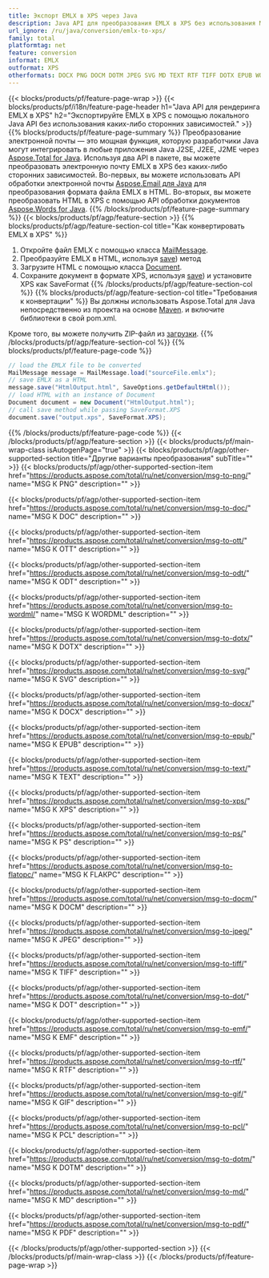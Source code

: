 ```yaml
---
title: Экспорт EMLX в XPS через Java
description: Java API для преобразования EMLX в XPS без использования Microsoft Word или Outlook
url_ignore: /ru/java/conversion/emlx-to-xps/
family: total
platformtag: net
feature: conversion
informat: EMLX
outformat: XPS
otherformats: DOCX PNG DOCM DOTM JPEG SVG MD TEXT RTF TIFF DOTX EPUB WORDML PCL DOC ODT DOT GIF FLATOPC PDF EMF OTT XPS PS
---
```

{{< blocks/products/pf/feature-page-wrap >}}
{{< blocks/products/pf/i18n/feature-page-header h1="Java API для рендеринга EMLX в XPS" h2="Экспортируйте EMLX в XPS с помощью локального Java API без использования каких-либо сторонних зависимостей." >}}
{{% blocks/products/pf/feature-page-summary %}}
Преобразование электронной почты — это мощная функция, которую разработчики Java могут интегрировать в любые приложения Java J2SE, J2EE, J2ME через [Aspose.Total for Java](https://products.aspose.com/total/java/). Используя два API в пакете, вы можете преобразовать электронную почту EMLX в XPS без каких-либо сторонних зависимостей. Во-первых, вы можете использовать API обработки электронной почты [Aspose.Email для Java](https://products.aspose.com/email/java/) для преобразования формата файла EMLX в HTML. Во-вторых, вы можете преобразовать HTML в XPS с помощью API обработки документов [Aspose.Words for Java](https://products.aspose.com/words/java/).
{{% /blocks/products/pf/feature-page-summary  %}}
{{< blocks/products/pf/agp/feature-section >}}
{{% blocks/products/pf/agp/feature-section-col title="Как конвертировать EMLX в XPS" %}}
1. Откройте файл EMLX с помощью класса [MailMessage](https://reference.aspose.com/email/java/com.aspose.email/mailmessage).
2. Преобразуйте EMLX в HTML, используя [save](https://reference.aspose.com/email/java/com.aspose.email/MailMessage#save(java.io.OutputStream,%20com.aspose.emlx.SaveOptions).)) метод
3. Загрузите HTML с помощью класса [Document](https://reference.aspose.com/words/java/com.aspose.words/Document).
4. Сохраните документ в формате XPS, используя [save](https://reference.aspose.com/words/java/com.aspose.words/Document#save(java.lang.String,com.aspose.words.SaveOptions).)) и установите XPS как SaveFormat
{{% /blocks/products/pf/agp/feature-section-col %}}
{{% blocks/products/pf/agp/feature-section-col title="Требования к конвертации" %}}
Вы должны использовать Aspose.Total для Java непосредственно из проекта на основе [Maven](https://repository.aspose.com/webapp/#/artifacts/browse/tree/General/repo/com/aspose/aspose-total). и включите библиотеки в свой pom.xml.

Кроме того, вы можете получить ZIP-файл из [загрузки](https://releases.aspose.com/total/java).
{{% /blocks/products/pf/agp/feature-section-col %}}
{{% blocks/products/pf/feature-page-code %}}
```cs
// load the EMLX file to be converted
MailMessage message = MailMessage.load("sourceFile.emlx"); 
// save EMLX as a HTML 
message.save("HtmlOutput.html", SaveOptions.getDefaultHtml());
// load HTML with an instance of Document
Document document = new Document("HtmlOutput.html");
// call save method while passing SaveFormat.XPS
document.save("output.xps", SaveFormat.XPS);   
```
{{% /blocks/products/pf/feature-page-code %}}
{{< /blocks/products/pf/agp/feature-section >}}
{{< blocks/products/pf/main-wrap-class isAutogenPage="true" >}}
{{< blocks/products/pf/agp/other-supported-section title="Другие варианты преобразования" subTitle="" >}}
{{< blocks/products/pf/agp/other-supported-section-item href="https://products.aspose.com/total/ru/net/conversion/msg-to-png/" name="MSG К PNG" description="" >}}

{{< blocks/products/pf/agp/other-supported-section-item href="https://products.aspose.com/total/ru/net/conversion/msg-to-doc/" name="MSG К DOC" description="" >}}

{{< blocks/products/pf/agp/other-supported-section-item href="https://products.aspose.com/total/ru/net/conversion/msg-to-ott/" name="MSG К OTT" description="" >}}

{{< blocks/products/pf/agp/other-supported-section-item href="https://products.aspose.com/total/ru/net/conversion/msg-to-odt/" name="MSG К ODT" description="" >}}

{{< blocks/products/pf/agp/other-supported-section-item href="https://products.aspose.com/total/ru/net/conversion/msg-to-wordml/" name="MSG К WORDML" description="" >}}

{{< blocks/products/pf/agp/other-supported-section-item href="https://products.aspose.com/total/ru/net/conversion/msg-to-dotx/" name="MSG К DOTX" description="" >}}

{{< blocks/products/pf/agp/other-supported-section-item href="https://products.aspose.com/total/ru/net/conversion/msg-to-svg/" name="MSG К SVG" description="" >}}

{{< blocks/products/pf/agp/other-supported-section-item href="https://products.aspose.com/total/ru/net/conversion/msg-to-docx/" name="MSG К DOCX" description="" >}}

{{< blocks/products/pf/agp/other-supported-section-item href="https://products.aspose.com/total/ru/net/conversion/msg-to-epub/" name="MSG К EPUB" description="" >}}

{{< blocks/products/pf/agp/other-supported-section-item href="https://products.aspose.com/total/ru/net/conversion/msg-to-text/" name="MSG К TEXT" description="" >}}

{{< blocks/products/pf/agp/other-supported-section-item href="https://products.aspose.com/total/ru/net/conversion/msg-to-xps/" name="MSG К XPS" description="" >}}

{{< blocks/products/pf/agp/other-supported-section-item href="https://products.aspose.com/total/ru/net/conversion/msg-to-ps/" name="MSG К PS" description="" >}}

{{< blocks/products/pf/agp/other-supported-section-item href="https://products.aspose.com/total/ru/net/conversion/msg-to-flatopc/" name="MSG К FLAКPC" description="" >}}

{{< blocks/products/pf/agp/other-supported-section-item href="https://products.aspose.com/total/ru/net/conversion/msg-to-docm/" name="MSG К DOCM" description="" >}}

{{< blocks/products/pf/agp/other-supported-section-item href="https://products.aspose.com/total/ru/net/conversion/msg-to-jpeg/" name="MSG К JPEG" description="" >}}

{{< blocks/products/pf/agp/other-supported-section-item href="https://products.aspose.com/total/ru/net/conversion/msg-to-tiff/" name="MSG К TIFF" description="" >}}

{{< blocks/products/pf/agp/other-supported-section-item href="https://products.aspose.com/total/ru/net/conversion/msg-to-dot/" name="MSG К DOT" description="" >}}

{{< blocks/products/pf/agp/other-supported-section-item href="https://products.aspose.com/total/ru/net/conversion/msg-to-emf/" name="MSG К EMF" description="" >}}

{{< blocks/products/pf/agp/other-supported-section-item href="https://products.aspose.com/total/ru/net/conversion/msg-to-rtf/" name="MSG К RTF" description="" >}}

{{< blocks/products/pf/agp/other-supported-section-item href="https://products.aspose.com/total/ru/net/conversion/msg-to-gif/" name="MSG К GIF" description="" >}}

{{< blocks/products/pf/agp/other-supported-section-item href="https://products.aspose.com/total/ru/net/conversion/msg-to-pcl/" name="MSG К PCL" description="" >}}

{{< blocks/products/pf/agp/other-supported-section-item href="https://products.aspose.com/total/ru/net/conversion/msg-to-dotm/" name="MSG К DOTM" description="" >}}

{{< blocks/products/pf/agp/other-supported-section-item href="https://products.aspose.com/total/ru/net/conversion/msg-to-md/" name="MSG К MD" description="" >}}

{{< blocks/products/pf/agp/other-supported-section-item href="https://products.aspose.com/total/ru/net/conversion/msg-to-pdf/" name="MSG К PDF" description="" >}}


{{< /blocks/products/pf/agp/other-supported-section >}}
{{< /blocks/products/pf/main-wrap-class >}}
{{< /blocks/products/pf/feature-page-wrap >}}